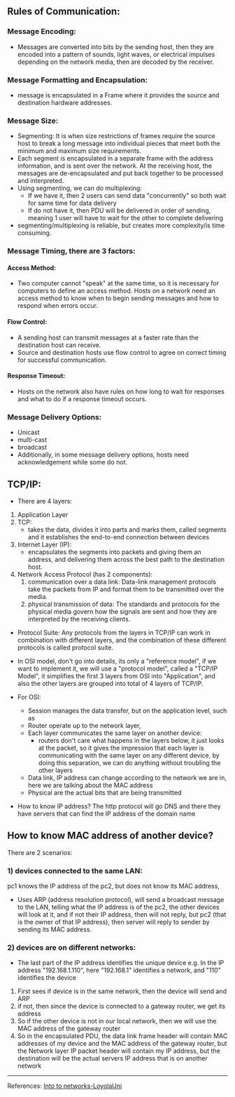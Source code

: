 ## Rules of Communication:
### Message Encoding:
- Messages are converted into bits by the sending host, then they are encoded into a pattern of sounds, light waves, or electrical impulses depending on the network media, then are decoded by the receiver.
### Message Formatting and Encapsulation:
- message is encapsulated in a Frame where it provides the source and destination hardware addresses.
### Message Size:
- Segmenting: It is when size restrictions of frames require the source host to break a long message into individual pieces that meet both the minimum and maximum size requirements.
- Each segment is encapsulated in a separate frame with the address information, and is sent over the network. At the receiving host, the messages are de-encapsulated and put back together to be processed and interpreted.
- Using segmenting, we can do multiplexing:
	- If we have it, then 2 users can send data "concurrently" so both wait for same time for data delivery
	- If do not have it, then PDU will be delivered in order of sending, meaning 1 user will have to wait for the other to complete delivering
- segmenting/multiplexing is reliable, but creates more complexity/is time consuming. 
### Message Timing, there are 3 factors: 
#### Access Method:
- Two computer cannot "speak" at the same time, so it is necessary for computers to define an access method. Hosts on a network need an access method to know when to begin sending messages and how to respond when errors occur.
#### Flow Control:
- A sending host can transmit messages at a faster rate than the destination host can receive.
- Source and destination hosts use flow control to agree on correct timing for successful communication.
#### Response Timeout:
- Hosts on the network also have rules on how long to wait for responses and what to do if a response timeout occurs.
### Message Delivery Options:
- Unicast
- multi-cast
- broadcast
- Additionally, in some message delivery options, hosts need acknowledgement while some do not.
## TCP/IP:
 - There are 4 layers:
1) Application Layer
2) TCP: 
	- takes the data, divides it into parts and marks them, called segments and it establishes the end-to-end connection between devices
3) Internet Layer (IP): 
	- encapsulates the segments into packets and giving them an address, and delivering them across the best path to the destination host.
4) Network Access Protocol (has 2 components):
	1) communication over a data link: Data-link management protocols take the packets from IP and format them to be transmitted over the media.
	2) physical transmission of data: The standards and protocols for the physical media govern how the signals are sent and how they are interpreted by the receiving clients.

- Protocol Suite: Any protocols from the layers in TCP/IP can work in combination with different layers, and the combination of these different protocols is called protocol suite.

- In OSI model, don't go into details, its only a "reference model", if we want to implement it, we will use a "protocol model", called a "TCP/IP Model", it simplifies the first 3 layers from OSI into "Application", and also the other layers are grouped into total of 4 layers of TCP/IP.

- For OSI:
	- Session manages the data transfer, but on the application level, such as 
	- Router operate up to the network layer, 
	- Each layer communicates the same layer on another device: 
		- routers don't care what happens in the layers below, it just looks at the packet, so it gives the impression that each layer is communicating with the same layer on any different device, by doing this separation, we can do anything without troubling the other layers
	- Data link, IP address can change according to the network we are in, here we are talking about the MAC address
	- Physical are the actual bits that are being transmitted


- How to know IP address? The http protocol will go DNS and there they have servers that can find the IP address of the domain name
## How to know MAC address of another device? 
There are 2 scenarios:
### 1) devices connected to the same LAN:
pc1 knows the IP address of the pc2, but does not know its MAC address,
- Uses ARP (address resolution protocol), will send a broadcast message to the LAN, telling what the IP address is of the pc2, the other devices will look at it, and if not their IP address, then will not reply, but pc2 (that is the owner of that IP address), then server will reply to sender by sending its MAC address.
### 2) devices are on different networks: 
- The last part of the IP address identifies the unique device e.g. In the IP address "192.168.1.110", here "192.168.1" identifies a network, and "110" identifies the device
1) First sees if device is in the same network, then the device will send and ARP
2) if not, then since the device is connected to a gateway router, we get its address
3) So if the other device is not in our local network, then we will use the MAC address of the gateway router
4) So in the encapsulated PDU, the data link frame header will contain MAC addresses of my device and the MAC address of the gateway router, but the Network layer IP packet header will contain my IP address, but the destination will be the actual servers IP address that is on another network

___
References:
[Into to networks-LoyolaUni](http://intronetworks.cs.luc.edu/1/html/intro.html)

